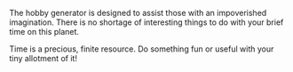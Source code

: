 The hobby generator is designed to assist those with an impoverished imagination.
There is no shortage of interesting things to do with your brief time on this planet.

Time is a precious, finite resource. Do something fun or useful with your tiny allotment of it!
